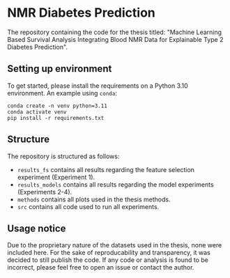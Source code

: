 # NMR Diabetes Prediction
The repository containing the code for the thesis titled: "Machine Learning Based Survival Analysis Integrating Blood NMR Data for Explainable Type 2 Diabetes Prediction".

## Setting up environment

To get started, please install the requirements on a Python 3.10 environment. An example using `conda`:

```shell
conda create -n venv python=3.11
conda activate venv
pip install -r requirements.txt
```

## Structure
The repository is structured as follows:
- `results_fs` contains all results regarding the feature selection experiment (Experiment 1).
- `results_models` contains all results regarding the model experiments (Experiments 2-4).
- `methods` contains all plots used in the thesis methods.
- `src` contains all code used to run all experiments.

## Usage notice
Due to the proprietary nature of the datasets used in the thesis, none were included here. For the sake of reproducability
and transparency, it was decided to still publish the code. If any code or analysis is found to be incorrect, please
feel free to open an issue or contact the author.
